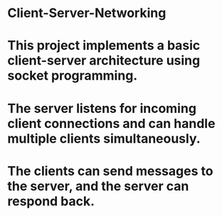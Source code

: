 # Client-Server-Networking
# This project implements a basic client-server architecture using socket programming. 
# The server listens for incoming client connections and can handle multiple clients simultaneously. 
# The clients can send messages to the server, and the server can respond back.
